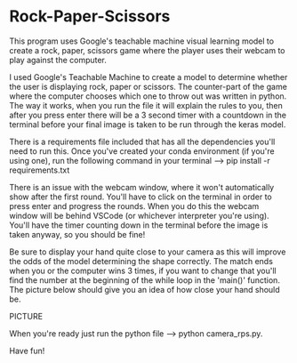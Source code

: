 # Rock-Paper-Scissors

This program uses Google's teachable machine visual learning model to create a rock, paper, scissors game where the player uses their webcam to play against the computer.

I used Google's Teachable Machine to create a model to determine whether the user is displaying rock, paper or scissors. The counter-part of the game where the computer chooses which one to throw out was written in python. The way it works, when you run the file it will explain the rules to you, then after you press enter there will be a 3 second timer with a countdown in the terminal before your final image is taken to be run through the keras model.

There is a requirements file included that has all the dependencies you'll need to run this. Once you've created your conda environment (if you're using one), run the following command in your terminal --> pip install -r requirements.txt

There is an issue with the webcam window, where it won't automatically show after the first round. You'll have to click on the terminal in order to press enter and progress the rounds. When you do this the webcam window will be behind VSCode (or whichever interpreter you're using). You'll have the timer counting down in the terminal before the image is taken anyway, so you should be fine!

Be sure to display your hand quite close to your camera as this will improve the odds of the model determining the shape correctly. The match ends when you or the computer wins 3 times, if you want to change that you'll find the number at the beginning of the while loop in the 'main()' function. The picture below should give you an idea of how close your hand should be.

PICTURE

When you're ready just run the python file --> python camera_rps.py.

Have fun!

